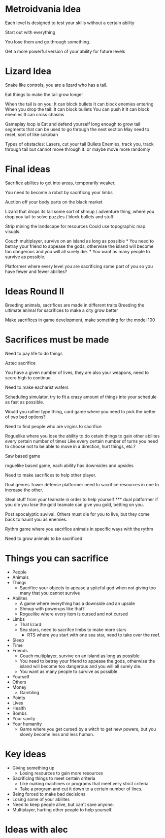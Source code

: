 # Metroidvania Idea

Each level is designed to test your skills without a certain ability

Start out with everything

You lose them and go through something.

Get a more powerful version of your ability for future levels

# Lizard Idea

Snake like controls, you are a lizard who has a tail.

Eat things to make the tail grow longer

When the tail is on you:
    It can block bullets
    It can block enemies entering
When you drop the tail:
    It can block bullets
    You can push it
    It can block enemies
    It can cross chasms

Gameplay loop is
    Eat and defend yourself long enough to grow tail segments that can be used to go through the next section
    May need to reset, sort of like sokoban

Types of obstacles:
    Lasers, cut your tail
    Bullets
    Enemies, track you, track through tail but cannot move through it.
        or maybe move more randomly

# Final ideas



Sacrifice abilites to get into areas, temporarily weaker.

You need to become a robot by sacrificng your limbs

Auction off your body parts on the black market

Lizard that drops its tail
    some sort of shmup / adventure thing, where you drop you tail to solve puzzles / block bullets and stuff.

Strip mining the landscape for resources
    Could use topographic map visuals.

Couch multiplayer, survive on an island as long as possible
    * You need to betray your friend to appease the gods, otherwise the island will become too dangerous and you will all surely die.
    * You want as many people to survive as possible.

Platformer where every level you are sacrificing some part of you so you have fewer and fewer abilites?

# Ideas Round II

Breeding animals, sacrifices are made in different traits
    Breeding the ultimate animal for sacrifices to make a city grow better

Make sacrifices in game development, make something for the model 100




# Sacrifices must be made

Need to pay life to do things

Aztec sacrifice

You have a given number of lives, they are also your weapons, need to score high to continue

Need to make eacharist wafers

Scheduling simulator, try to fit a crazy amount of things into your schedule as fast as possible.

Would you rather type thing, card game where you need to pick the better of two bad options?

Need to find people who are virgins to sacrifice

Roguelike where you lose the ability to do cetain things to gain other abilites every certain number of times
    Like every certain number of turns you need to choose not to be able to move in a direction, hurt things, etc.?


Saw based game

roguelike based game, each ability has downsides and upsides

Need to make sacrifices to help other player.



Dual genres
    Tower defense platformer
    need to sacrifice resources in one to increase the other.


Steal stuff from your teamate in order to help yourself ***
    dual platformer
    if you die you lose the gold
    teamate can give you gold, betting on you.

Post apocalyptic suvival. Others must die for you to live, but they come back to haunt you as enemies.

Rythm game where you sacrifice animals in specific ways with the rythm

Need to grow animals to be sacrificed

# Things you can sacrifice

* People
* Animals
* Things
    * Sacrifice your objects to apease a spiteful god when not giving too many that you cannot survive
* Abilites
    * A game where everything has a downside and an upside
    * Shmup with powerups like that?
    * Roguelike where every item is cursed and not cursed
* Limbs
    * That lizard
    * Sea stars, need to sacrifce limbs to make more stars
        * RTS where you start with one sea star, need to take over the reef.
* Sleep
* Time
* Friends
    * Couch multiplayer, survive on an island as long as possible
    * You need to betray your friend to appease the gods, otherwise the island will become too dangerous and you will all surely die.
    * You want as many people to survive as possible.
* Yourself
* Others
* Money
    * Gambling
* Points
* Lives
* Health
* Bombs
* Your sanity
* Your humanity
    * Game where you get cursed by a witch to get new powers, but you slowly become less and less human.

# Key ideas

* Giving something up
    * Losing resources to gain more resources
* Sacrificing things to meet certain criteria
    * Like making machines or programs that meet very strict criteria
    * Take a program and cut it down to a certain number of lines.
* Being forced to make bad decisions
* Losing some of your abilites
* Need to keep people alive, but can't save anyone.
* Multiplayer, hurting other people to help yourself.


# Ideas with alec
